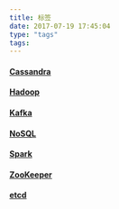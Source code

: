 ```yaml
---
title: 标签
date: 2017-07-19 17:45:04
type: "tags"
tags:
---
```


#### [Cassandra](https://sstar1314.github.io/tags/Cassandra/)

#### [Hadoop](https://sstar1314.github.io/tags/Hadoop/)

#### [Kafka](https://sstar1314.github.io/tags/Kafka/)

#### [NoSQL](https://sstar1314.github.io/tags/NoSQL/)

#### [Spark](https://sstar1314.github.io/tags/Spark/)

#### [ZooKeeper](https://sstar1314.github.io/tags/ZooKeeper/)

#### [etcd](https://sstar1314.github.io/tags/etcd/)
